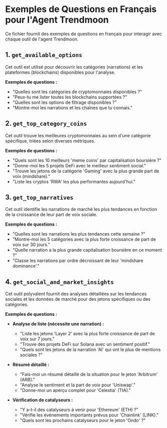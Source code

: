 # Exemples de Questions en Français pour l'Agent Trendmoon

Ce fichier fournit des exemples de questions en français pour interagir avec chaque outil de l'agent Trendmoon.

## 1. `get_available_options`

Cet outil est utilisé pour découvrir les catégories (narrations) et les plateformes (blockchains) disponibles pour l'analyse.

**Exemples de questions :**

*   "Quelles sont les catégories de cryptomonnaies disponibles ?"
*   "Peux-tu me lister toutes les blockchains supportées ?"
*   "Quelles sont les options de filtrage disponibles ?"
*   "Montre-moi les narrations et les chaînes que tu connais."

## 2. `get_top_category_coins`

Cet outil trouve les meilleures cryptomonnaies au sein d'une catégorie spécifique, triées selon diverses métriques.

**Exemples de questions :**

*   "Quels sont les 10 meilleurs 'meme coins' par capitalisation boursière ?"
*   "Donne-moi les 5 projets DeFi avec le meilleur sentiment social."
*   "Trouve les jetons de la catégorie 'Gaming' avec la plus grande part de voix (mindshare)."
*   "Liste les cryptos 'RWA' les plus performantes aujourd'hui."

## 3. `get_top_narratives`

Cet outil identifie les narrations de marché les plus tendances en fonction de la croissance de leur part de voix sociale.

**Exemples de questions :**

*   "Quelles sont les narrations les plus tendances cette semaine ?"
*   "Montre-moi les 5 catégories avec la plus forte croissance de part de voix sur 30 jours."
*   "Quelle narration a la plus grande capitalisation boursière en ce moment ?"
*   "Classe les narrations par ordre décroissant de leur 'mindshare dominance'."

## 4. `get_social_and_market_insights`

Cet outil polyvalent fournit des analyses détaillées sur les tendances sociales et les données de marché pour des jetons spécifiques ou des catégories.

**Exemples de questions :**

*   **Analyse de liste (nécessite une narration) :**
    *   "Liste les jetons 'Layer 2' avec la plus forte croissance de part de voix sur 7 jours."
    *   "Trouve des projets DeFi sur Solana avec un sentiment positif."
    *   "Quels sont les jetons de la narration 'AI' qui ont le plus de mentions sociales ?"

*   **Résumé détaillé :**
    *   "Fais-moi un résumé détaillé de la situation pour le jeton 'Arbitrum' (ARB)."
    *   "Analyse le sentiment et la part de voix pour 'Uniswap'."
    *   "Donne-moi un aperçu complet pour 'Celestia' (TIA)."

*   **Vérification de catalyseurs :**
    *   "Y a-t-il des catalyseurs à venir pour 'Ethereum' (ETH) ?"
    *   "Vérifie les événements importants prévus pour 'Chainlink' (LINK)."
    *   "Quels sont les prochains catalyseurs pour le jeton 'Ondo' ?"
